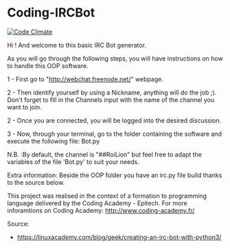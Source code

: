 # Coding-IRCBot

[![Code Climate](https://codeclimate.com/github/MinaTD/Coding-IRCBot/badges/gpa.svg)](https://codeclimate.com/github/MinaTD/Coding-IRCBot)

Hi ! And welcome to this basic IRC Bot generator.

As you will go through the following steps, you will have instructions on how to handle this OOP software.

1 - First go to "http://webchat.freenode.net/" webpage.

2 - Then identify yourself by using a Nickname, anything will do the job ;). Don't forget to fill in the Channels input with the name of the channel you want to join.

2 - Once you are connected, you will be logged into the desired discussion.

3 - Now, through your terminal, go to the folder containing the software and execute the following file: Bot.py

N.B. :By default, the channel is "##RoiLion" but feel free to adapt the variables of the file 'Bot.py' to suit your needs.

Extra information:
Beside the OOP folder you have an irc.py file build thanks to the source below.

This project was realised in the context of a formation to programming language delivered by the Coding Academy - Epitech.
For more inforamtions on Coding Academy: http://www.coding-academy.fr/ 

Source:
* https://linuxacademy.com/blog/geek/creating-an-irc-bot-with-python3/
